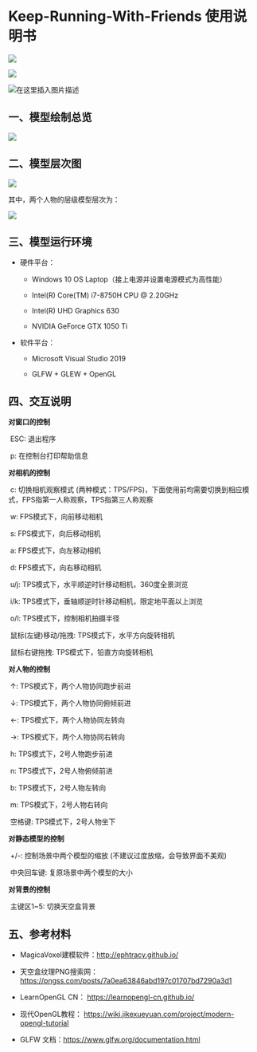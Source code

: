 # Keep-Running-With-Friends 使用说明书

![](https://www.png8.com/imgs/2021/02/750582a774ea6f4a.jpg)

![](https://www.png8.com/imgs/2021/02/bbcb2d3a9e173d64.jpg)

![在这里插入图片描述](https://img-blog.csdnimg.cn/20210217231203382.jpg?x-oss-process=image/watermark,type_ZmFuZ3poZW5naGVpdGk,shadow_10,text_aHR0cHM6Ly9ibG9nLmNzZG4ubmV0L3dlaXhpbl80NDAyNjYwNA==,size_16,color_FFFFFF,t_70)



## 一、模型绘制总览

![](https://www.png8.com/imgs/2021/02/5dbadc0a0e83a6de.jpg)



## 二、模型层次图



![](https://www.png8.com/imgs/2021/02/f8c52b100189643b.png)



其中，两个人物的层级模型层次为：

![](https://www.png8.com/imgs/2021/02/5891c610fb044b94.png)



## 三、模型运行环境

- 硬件平台：

  - Windows 10 OS Laptop（接上电源并设置电源模式为高性能）

  - Intel(R) Core(TM) i7-8750H CPU @ 2.20GHz

  - Intel(R) UHD Graphics 630

  - NVIDIA GeForce GTX 1050 Ti

- 软件平台：

  - Microsoft Visual Studio 2019

  - GLFW + GLEW + OpenGL



## 四、交互说明

**对窗口的控制**

​    ESC: 退出程序

​    p: 在控制台打印帮助信息

**对相机的控制**

​    c: 切换相机观察模式 (两种模式：TPS/FPS)，下面使用前均需要切换到相应模式，FPS指第一人称观察，TPS指第三人称观察

​    w: FPS模式下，向前移动相机

​    s: FPS模式下，向后移动相机

​    a: FPS模式下，向左移动相机

​    d: FPS模式下，向右移动相机

​	u/j: TPS模式下，水平顺逆时针移动相机，360度全景浏览

​    i/k: TPS模式下，垂轴顺逆时针移动相机，限定地平面以上浏览

​    o/l: TPS模式下，控制相机拍摄半径

​	鼠标(左键)移动/拖拽: TPS模式下，水平方向旋转相机

​    鼠标右键拖拽: TPS模式下，铅直方向旋转相机

**对人物的控制**

​	↑: TPS模式下，两个人物协同跑步前进

​    ↓: TPS模式下，两个人物协同俯倾前进

​    ←: TPS模式下，两个人物协同左转向

​    →: TPS模式下，两个人物协同右转向

​	h: TPS模式下，2号人物跑步前进

​     n: TPS模式下，2号人物俯倾前进

​     b: TPS模式下，2号人物左转向

​     m: TPS模式下，2号人物右转向

​    空格键: TPS模式下，2号人物坐下

**对静态模型的控制**

​    +/-: 控制场景中两个模型的缩放 (不建议过度放缩，会导致界面不美观)

​    中央回车键: 复原场景中两个模型的大小

**对背景的控制**

​    主键区1~5: 切换天空盒背景



## 五、参考材料

- MagicaVoxel建模软件：http://ephtracy.github.io/

- 天空盒纹理PNG搜索网：https://pngss.com/posts/7a0ea63846abd197c01707bd7290a3d1

- LearnOpenGL CN： https://learnopengl-cn.github.io/

- 现代OpenGL教程： https://wiki.jikexueyuan.com/project/modern-opengl-tutorial

- GLFW 文档：https://www.glfw.org/documentation.html